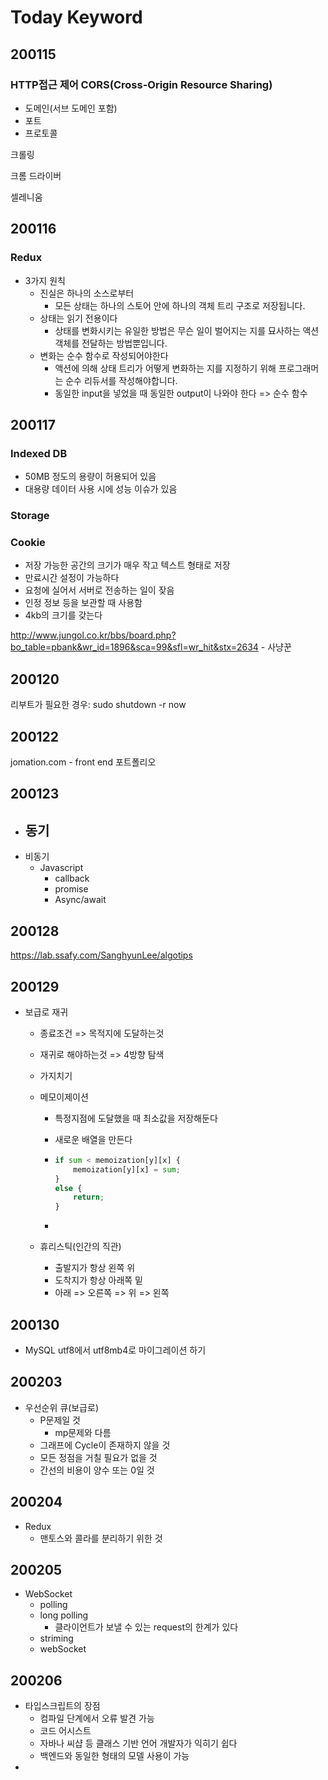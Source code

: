 # Today Keyword

## 200115

### HTTP접근 제어 CORS(Cross-Origin Resource Sharing)

- 도메인(서브 도메인 포함)
- 포트
- 프로토콜



크롤링

크롬 드라이버

셀레니움



## 200116

### Redux

- 3가지 원칙
  - 진실은 하나의 소스로부터
    - 모든 상태는 하나의 스토어 안에 하나의 객체 트리 구조로 저장됩니다.
  - 상태는 읽기 전용이다
    - 상태를 변화시키는 유일한 방법은 무슨 일이 벌어지는 지를 묘사하는 액션 객체를 전달하는 방법뿐입니다.
  - 변화는 순수 함수로 작성되어야한다
    - 액션에 의해 상태 트리가 어떻게 변화하는 지를 지정하기 위해 프로그래머는 순수 리듀서를 작성해야합니다.
    - 동일한 input을 넣었을 때 동일한 output이 나와야 한다 => 순수 함수





## 200117

### Indexed DB

- 50MB 정도의 용량이 허용되어 있음
- 대용량 데이터 사용 시에 성능 이슈가 있음



### Storage



### Cookie

- 저장 가능한 공간의 크기가 매우 작고 텍스트 형태로 저장
- 만료시간 설정이 가능하다
- 요청에 실어서 서버로 전송하는 일이 잦음
- 인정 정보 등을 보관할 때 사용함
- 4kb의 크기를 갖는다



http://www.jungol.co.kr/bbs/board.php?bo_table=pbank&wr_id=1896&sca=99&sfl=wr_hit&stx=2634 - 사냥꾼





## 200120

리부트가 필요한 경우: sudo shutdown  -r now



## 200122

jomation.com - front end 포트폴리오



## 200123

- 동기
  - 
- 비동기
  - Javascript
    - callback
    - promise
    - Async/await



## 200128

https://lab.ssafy.com/SanghyunLee/algotips



## 200129

- 보급로 재귀

  - 종료조건 => 목적지에 도달하는것

  - 재귀로 해야하는것 => 4방향 탐색

  - 가지치기

  - 메모이제이션

    - 특정지점에 도달했을 때 최소값을 저장해둔다

    - 새로운 배열을 만든다

    - ```python
      if sum < memoization[y][x] {
          memoization[y][x] = sum;
      }
      else {
          return;
      }
      ```

    - 

  - 휴리스틱(인간의 직관)

    - 출발지가 항상 왼쪽 위
    - 도착지가 항상 아래쪽 밑
    - 아래 => 오른쪽 => 위 => 왼쪽



## 200130

- MySQL utf8에서 utf8mb4로 마이그레이션 하기





## 200203

- 우선순위 큐(보급로)
  - P문제일 것
    - mp문제와 다름
  - 그래프에 Cycle이 존재하지 않을 것
  - 모든 정점을 거칠 필요가 없을 것
  - 간선의 비용이 양수 또는 0일 것



## 200204

- Redux
  - 맨토스와 콜라를 분리하기 위한 것



## 200205

- WebSocket 
  - polling
  - long polling
    - 클라이언트가 보낼 수 있는 request의 한계가 있다
  - striming
  - webSocket





## 200206

- 타입스크립트의 장점
  - 컴파일 단계에서 오류 발견 가능
  - 코드 어시스트
  - 자바나 씨샵 등 클래스 기반 언어 개발자가 익히기 쉽다
  - 백엔드와 동일한 형태의 모델 사용이 가능
- 
